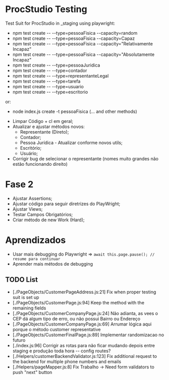 # ProcStudio Testing 

Test Suit for ProcStudio in _staging using playwright: 
- npm test create -- --type=pessoaFisica --capacity=random
- npm test create -- --type=pessoaFisica --capacity=Capaz
- npm test create -- --type=pessoaFisica --capacity="Relativamente Incapaz" 
- npm test create -- --type=pessoaFisica --capacity="Absolutamente Incapaz"
- npm test create -- --type=pessoaJuridica
- npm test create -- --type=contador
- npm test create -- --type=representanteLegal
- npm test create -- --type=tarefa
- npm test create -- --type=usuario
- npm test create -- --type=escritorio

or: 

- node index.js create -t pessoaFisica (... and other methods)

<!-- - Arrumar "Senha do INSS" -->
<!-- - Aguardar alterações do front => `+` e `download` -->
<!-- - Terminar Sistema: Helpers + API Requests para comparar Front com Back + Docs -->
<!-- - Corrigir parâmetros; -->
<!-- - Adicionar emails e telefones adicionais (+); -->
<!-- - Aguardar autoatribuição do representante; -->
<!-- - Desativar IA Methods; -->
<!-- - Download direto da Aws => Desativar; -->
<!-- - Mamoth => Desativar até ser necessário IA e comparação;  -->
<!-- - Adicionar mais tempo de espera para API do CEP;  -->
- Limpar Código + cl em geral;
- Atualizar e ajustar métodos novos: 
    - Representante (Direto); 
    - Contador; 
    - Pessoa Jurídica - Atualizar conforme novos utils; 
    - Escritório;
    - Usuário; 
- Corrigir bug de selecionar o representante (nomes muito grandes não estão funcionando direito)

# Fase 2
- Ajustar Assertions;
- Ajustar código para seguir diretrizes do PlayWright;
- Ajustar Views;
- Testar Campos Obrigatórios;
- Criar método de new Work (Hard);

# Aprendizados
- Usar mais debugging do Playwright => `await this.page.pause(); // resume para continuar`
- Aprender mais métodos de debugging

## TODO List

- [./PageObjects/CustomerPageAddress.js:21]     Fix when proper testing suit is set up
- [./PageObjects/CustomerPage.js:94]     Keep the method with the remaining fields
- [./PageObjects/CustomerCompanyPage.js:24]     Não adianta, as vees o CEP dá algum tipo de erro, ou não possui Bairro ou Endereço
- [./PageObjects/CustomerCompanyPage.js:69]     Arrumar lógica aqui porque o método customer representative
- [./PageObjects/CustomerFinalPage.js:89]     Implementar randomizacao no futuro 
- [./index.js:96]         Corrigir as rotas para não ficar mudando depois entre staging e produção toda hora -- config routes? 
- [./Helpers/customerBackendValidator.js:123]     Fix additional request to the backend for multiple phone numbers and emails
- [./Helpers/pageMapper.js:8] Fix Trabalho -> Need form validators to push "next" button
